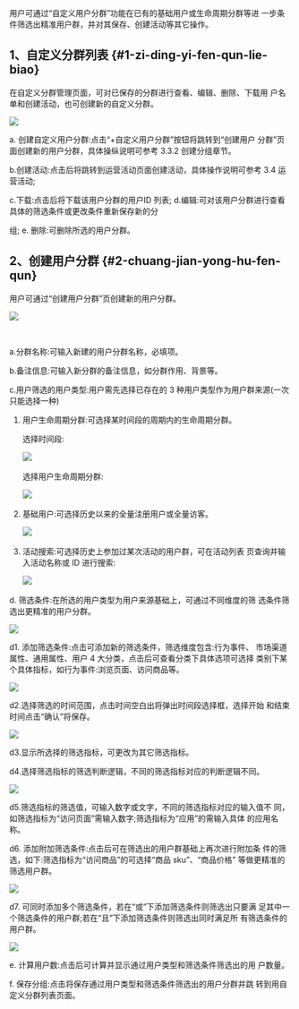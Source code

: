 用户可通过“自定义用户分群”功能在已有的基础用户或生命周期分群等进 一步条件筛选出精准用户群，并对其保存、创建活动等其它操作。

## 1、自定义分群列表 {#1-zi-ding-yi-fen-qun-lie-biao}

在自定义分群管理页面，可对已保存的分群进行查看、编辑、删除、下载用 户名单和创建活动，也可创建新的自定义分群。

![](https://blobscdn.gitbook.com/v0/b/gitbook-28427.appspot.com/o/assets%2F-LMPwjXDZfLsn8Vzx6N6%2F-LMcKgGcpVzhAChIhc-a%2F-LMbxsQ-XnwZhOTgGTk6%2Fimage.png?alt=media&token=2f5ba81a-8b0d-4b66-9783-a934a708fae9)

a. 创建自定义用户分群:点击“+自定义用户分群”按钮将跳转到“创建用户 分群”页面创建新的用户分群，具体操纵说明可参考 3.3.2 创建分组章节。

b.创建活动:点击后将跳转到运营活动页面创建活动，具体操作说明可参考 3.4 运营活动;

c.下载:点击后将下载该用户分群的用户ID 列表; d.编辑:可对该用户分群进行查看具体的筛选条件或更改条件重新保存新的分

组; e. 删除:可删除所选的用户分群。

## 2、创建用户分群 {#2-chuang-jian-yong-hu-fen-qun}

用户可通过“创建用户分群”页创建新的用户分群。

![](https://blobscdn.gitbook.com/v0/b/gitbook-28427.appspot.com/o/assets%2F-LMPwjXDZfLsn8Vzx6N6%2F-LMcKgGcpVzhAChIhc-a%2F-LMbyClh3gXC7r11ZpEs%2Fimage.png?alt=media&token=33922271-3dc4-4aef-a6e2-f346eb55eafc)

​

a.分群名称:可输入新建的用户分群名称，必填项。

b.备注信息:可输入新分群的备注信息，如分群作用、背景等。

c.用户筛选的用户类型:用户需先选择已存在的 3 种用户类型作为用户群来源\(一次只能选择一种\)

1. 用户生命周期分群:可选择某时间段的周期内的生命周期分群。

   选择时间段:

   ​![](https://firebasestorage.googleapis.com/v0/b/gitbook-28427.appspot.com/o/assets%2F-LMPwjXDZfLsn8Vzx6N6%2F-LMcKgGcpVzhAChIhc-a%2F-LMbypAysab0yHoiSxDB%2Fimage.png?alt=media&token=abd799d9-2bac-478f-8249-797ec92ef910)​

   选择用户生命周期分群:

   ​![](https://firebasestorage.googleapis.com/v0/b/gitbook-28427.appspot.com/o/assets%2F-LMPwjXDZfLsn8Vzx6N6%2F-LMcKgGcpVzhAChIhc-a%2F-LMbzoOvBKuRppeT1Dmu%2Fimage.png?alt=media&token=82526a1a-ef71-4bf0-9baf-45e84bd1910e)​

2. 基础用户:可选择历史以来的全量注册用户或全量访客。

   ​![](https://firebasestorage.googleapis.com/v0/b/gitbook-28427.appspot.com/o/assets%2F-LMPwjXDZfLsn8Vzx6N6%2F-LMcKgGcpVzhAChIhc-a%2F-LMbzwV5EF9AUEAwcP1I%2Fimage.png?alt=media&token=e04bece8-2a18-47a1-870d-cffcad861779)​

3. 活动搜索:可选择历史上参加过某次活动的用户群，可在活动列表 页查询并输入活动名称或 ID 进行搜索:

   ​![](https://firebasestorage.googleapis.com/v0/b/gitbook-28427.appspot.com/o/assets%2F-LMPwjXDZfLsn8Vzx6N6%2F-LMcKgGcpVzhAChIhc-a%2F-LMc-6ZVKG-6rsrw3sXP%2Fimage.png?alt=media&token=6a8e91df-9ae1-45a2-be94-387ffb3524bd)​

d. 筛选条件:在所选的用户类型为用户来源基础上，可通过不同维度的筛 选条件筛选出更精准的用户分群。

![](https://blobscdn.gitbook.com/v0/b/gitbook-28427.appspot.com/o/assets%2F-LMPwjXDZfLsn8Vzx6N6%2F-LMcKgGcpVzhAChIhc-a%2F-LMc-HB6U3-xdJ7HpgJZ%2Fimage.png?alt=media&token=95067d17-82d3-48b7-b48d-f9406e2dbf76)

d1. 添加筛选条件:点击可添加新的筛选条件，筛选维度包含:行为事件、 市场渠道属性、通用属性、用户 4 大分类，点击后可查看分类下具体选项可选择 类别下某个具体指标，如行为事件:浏览页面、访问商品等。

![](https://blobscdn.gitbook.com/v0/b/gitbook-28427.appspot.com/o/assets%2F-LMPwjXDZfLsn8Vzx6N6%2F-LMcKgGcpVzhAChIhc-a%2F-LMc-O3hQJXKKTB9SQ5u%2Fimage.png?alt=media&token=6f42a979-31af-4e0d-80ba-f1f30cc6ccbf)

d2.选择筛选的时间范围，点击时间空白出将弹出时间段选择框，选择开始 和结束时间点击“确认”将保存。

![](https://blobscdn.gitbook.com/v0/b/gitbook-28427.appspot.com/o/assets%2F-LMPwjXDZfLsn8Vzx6N6%2F-LMcKgGcpVzhAChIhc-a%2F-LMc-XPUPkYSZ6kdcALg%2Fimage.png?alt=media&token=58c90d12-24ba-4720-8b2d-1d3d27bec867)

d3.显示所选择的筛选指标，可更改为其它筛选指标。

d4.选择筛选指标的筛选判断逻辑，不同的筛选指标对应的判断逻辑不同。

![](https://blobscdn.gitbook.com/v0/b/gitbook-28427.appspot.com/o/assets%2F-LMPwjXDZfLsn8Vzx6N6%2F-LMcKgGcpVzhAChIhc-a%2F-LMc-fatA--XOcvZqLXX%2Fimage.png?alt=media&token=5308aebd-efa0-49a7-aaa9-8026961edec4)

d5.筛选指标的筛选值，可输入数字或文字，不同的筛选指标对应的输入值不 同，如筛选指标为“访问页面”需输入数字;筛选指标为“应用”的需输入具体 的应用名称。

d6. 添加附加筛选条件:点击后可在筛选出的用户群基础上再次进行附加条 件的筛选，如下:筛选指标为“访问商品”的可选择“商品 sku”、“商品价格” 等做更精准的筛选用户群。

![](https://blobscdn.gitbook.com/v0/b/gitbook-28427.appspot.com/o/assets%2F-LMPwjXDZfLsn8Vzx6N6%2F-LMcKgGcpVzhAChIhc-a%2F-LMc-q-DcvzhiE0YOrkI%2Fimage.png?alt=media&token=38d62abe-cc0c-4c53-a56c-068ac0524e26)

d7. 可同时添加多个筛选条件，若在“或”下添加筛选条件则筛选出只要满 足其中一个筛选条件的用户群;若在“且”下添加筛选条件则筛选出同时满足所 有筛选条件的用户群。

![](https://blobscdn.gitbook.com/v0/b/gitbook-28427.appspot.com/o/assets%2F-LMPwjXDZfLsn8Vzx6N6%2F-LMcKgGcpVzhAChIhc-a%2F-LMc024H1e_pvom2RTu6%2Fimage.png?alt=media&token=3033ecd2-45dc-4e51-922e-4600cd36b040)

e. 计算用户数:点击后可计算并显示通过用户类型和筛选条件筛选出的用 户数量。

f. 保存分组:点击将保存通过用户类型和筛选条件筛选出的用户分群并跳 转到用自定义分群列表页面。

